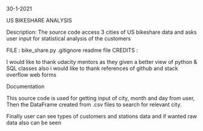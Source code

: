 30-1-2021

US BIKESHARE ANALYSIS

Description:
The source code access 3 cities of US bikeshare data
and asks user input for statistical analysis of the customers  


FILE :
bike_share.py
.gitignore
readme file
CREDITS : 

I would like to thank udacity mentors as they given a better view of python & SQL classes also i would like to thank references of github and stack overflow web forms

Documentation

This source code is used for getting input of city, month and day from user,
Then the DataFrame created from .csv files to search for relevant city.

Finally user can see types of customers and stations data and if wanted raw data also can be seen